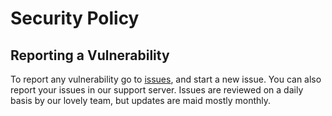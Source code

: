 # Security Policy

## Reporting a Vulnerability

To report any vulnerability go to [issues](https://github.com/christy0909/Vera-Music/issues), and start a new issue.
You can also report your issues in our support server.
Issues are reviewed on a daily basis by our lovely team, but updates are maid mostly monthly.
